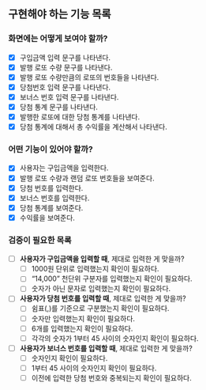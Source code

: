## 구현해야 하는 기능 목록
### 화면에는 어떻게 보여야 할까?
- [X] 구입금액 입력 문구를 나타낸다.
- [X] 발행 로또 수량 문구를 나타낸다.
- [X] 발행 로또 수량만큼의 로또의 번호들을 나타낸다.
- [X] 당첨번호 입력 문구를 나타낸다.
- [X] 보너스 번호 입력 문구를 나타낸다.
- [X] 당첨 통계 문구를 나타낸다.
- [X] 발행한 로또에 대한 당첨 통계를 나타낸다.
- [X] 당첨 통계에 대해서 총 수익률을 계산해서 나타낸다.

### 어떤 기능이 있어야 할까?
- [X] 사용자는 구입금액을 입력한다.
- [X] 발행 로또 수량과 랜덤 로또 번호들을 보여준다.
- [X] 당첨 번호를 입력한다.
- [X] 보너스 번호를 입력한다.
- [X] 당첨 통계를 보여준다.
- [X] 수익률을 보여준다.

### 검증이 필요한 목록
- [ ] **사용자가 구입금액을 입력할 때**, 제대로 입력한 게 맞을까?
  - [ ] 1000원 단위로 입력했는지 확인이 필요하다.
  - [ ] “14,000” 천단위 구분자를 입력했는지 확인이 필요하다.
  - [ ] 숫자가 아닌 문자로 입력했는지 확인이 필요하다. 

- [ ] **사용자가 당첨 번호를 입력할 때**, 제대로 입력한 게 맞을까?
  - [ ] 쉼표(,)를 기준으로 구분했는지 확인이 필요하다.
  - [ ] 숫자만 입력했는지 확인이 필요하다.
  - [ ] 6개를 입력했는지 확인이 필요하다. 
  - [ ] 각각의 숫자가 1부터 45 사이의 숫자인지 확인이 필요하다.

- [ ] **사용자가 보너스 번호를 입력할 때**, 제대로 입력한 게 맞을까?
  - [ ] 숫자인지 확인이 필요하다.
  - [ ] 1부터 45 사이의 숫자인지 확인이 필요하다.
  - [ ] 이전에 입력한 당첨 번호와 중복되는지 확인이 필요하다.